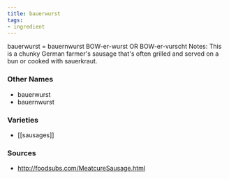```yaml
---
title: bauerwurst
tags:
- ingredient
---
```

bauerwurst = bauernwurst BOW-er-wurst OR BOW-er-vurscht Notes: This is a chunky German farmer's sausage that's often grilled and served on a bun or cooked with sauerkraut.

### Other Names

* bauerwurst
* bauernwurst

### Varieties

* [[sausages]]

### Sources
* http://foodsubs.com/MeatcureSausage.html

